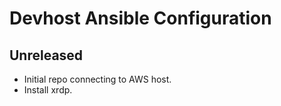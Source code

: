 # Devhost Ansible Configuration

## Unreleased

* Initial repo connecting to AWS host.
* Install xrdp.
